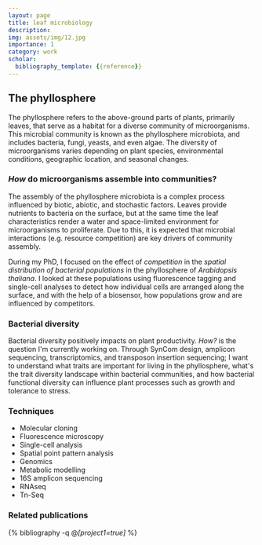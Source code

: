 ```yaml
---
layout: page
title: leaf microbiology
description: 
img: assets/img/12.jpg
importance: 1
category: work
scholar:
  bibliography_template: {{reference}}
---
```


## The phyllosphere
The phyllosphere refers to the above-ground parts of plants, primarily leaves, that serve as a habitat for a diverse community of microorganisms. This microbial community is known as the phyllosphere microbiota, and includes bacteria, fungi, yeasts, and even algae. The diversity of microorganisms varies depending on plant species, environmental conditions, geographic location, and seasonal changes.

### *How* do microorganisms assemble into communities?

The assembly of the phyllosphere microbiota is a complex process influenced by biotic, abiotic, and stochastic factors. Leaves provide nutrients to bacteria on the surface, but at the same time the leaf characteristics render a water and space-limited environment for microorganisms to proliferate. Due to this, it is expected that microbial interactions (e.g. resource competition) are key drivers of community assembly.

During my PhD, I focused on the effect of *competition* in the *spatial distribution of bacterial populations* in the phyllosphere of *Arabidopsis thaliana*. I looked at these populations using fluorescence tagging and single-cell analyses to detect how individual cells are arranged along the surface, and with the help of a biosensor, how populations grow and are influenced by competitors.

### Bacterial diversity

Bacterial diversity positively impacts on plant productivity. *How?* is the question I'm currently working on. Through SynCom design, amplicon sequencing, transcriptomics, and transposon insertion sequencing; I want to understand what traits are important for living in the phyllosphere, what's the trait diversity landscape within bacterial communities, and how bacterial functional diversity can influence plant processes such as growth and tolerance to stress.

### Techniques
- Molecular cloning
- Fluorescence microscopy
- Single-cell analysis
- Spatial point pattern analysis
- Genomics
- Metabolic modelling
- 16S amplicon sequencing
- RNAseq
- Tn-Seq

### Related publications

{% bibliography -q @*[project1=true]* %}